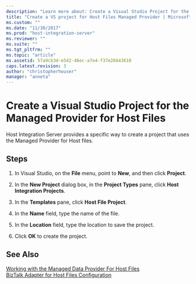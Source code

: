 ```yaml
---
description: "Learn more about: Create a Visual Studio Project for the Managed Provider for Host Files"
title: "Create a VS project for Host Files Managed Provider | Microsoft Docs"
ms.custom: ""
ms.date: "11/30/2017"
ms.prod: "host-integration-server"
ms.reviewer: ""
ms.suite: ""
ms.tgt_pltfrm: ""
ms.topic: "article"
ms.assetid: 57a9cb3d-e542-46ec-a7e4-f37e26643610
caps.latest.revision: 3
author: "christopherhouser"
manager: "anneta"
---
```

# Create a Visual Studio Project for the Managed Provider for Host Files
Host Integration Server provides a specific way to create a project that uses the Managed Provider for Host files.  
  
## Steps
  
1.  In Visual Studio, on the **File** menu, point to **New**, and then click **Project**.  
  
2.  In the **New Project** dialog box, in the **Project Types** pane, click **Host Integration Projects**.  
  
3.  In the **Templates** pane, click **Host File Project**.  
  
4.  In the **Name** field, type the name of the file.  
  
5.  In the **Location** field, type the location to save the project.  
  
6.  Click **OK** to create the project.  
  
## See Also  
 [Working with the Managed Data Provider For Host Files](../core/working-with-the-managed-data-provider-for-host-files1.md)   
 [BizTalk Adapter for Host Files Configuration](biztalk-adapter-for-host-files-configuration1.md)
